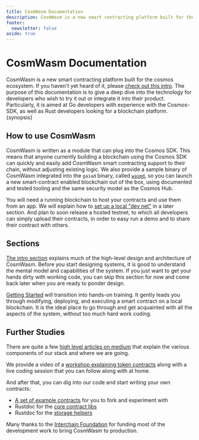 ```yaml
---
title: CosmWasm Documentation
description: CosmWasm is a new smart contracting platform built for the cosmos ecosystem.
footer:
  newsletter: false
aside: true
---
```


# CosmWasm Documentation

CosmWasm is a new smart contracting platform built for the cosmos ecosystem. If you haven't yet heard of it, please [check out this intro](https://blog.cosmos.network/announcing-the-launch-of-cosmwasm-cc426ab88e12). The purpose of this documentation is to give a deep dive into the technology for developers who wish to try it out or integrate it into their product. Particularly, it is aimed at Go developers with experience with the Cosmos-SDK, as well as Rust developers looking for a blockchain platform. {synopsis}

## How to use CosmWasm

CosmWasm is written as a module that can plug into the Cosmos SDK. This means that anyone currently building a blockchain using the Cosmos SDK can quickly and easily add CosmWasm smart contracting support to their chain, without adjusting existing logic. We also provide a sample binary of CosmWasm integrated into the `gaiad` binary, called [`wasmd`](https://github.com/CosmWasm/wasmd), so you can launch a new smart-contract enabled blockchain out of the box, using documented and tested tooling and the same security model as the Cosmos Hub.

You will need a running blockchain to host your contracts and use them from an app. We will explain how to [set up a local "dev net"](../getting-started/using-the-sdk.md) in a later section. And plan to soon release a hosted testnet, to which all developers can simply upload their contracts, in order to easy run a demo and to share their contract with others.

## Sections

[The intro section](/intro/multichain.html) explains much of the high-level design and architecture of CosmWasm. Before you start designing systems, it is good to understand the mental model and capabilities of the system. If you just want to get your hands dirty with working code, you can skip this section for now and come back later when you are ready to ponder design.

[Getting Started](/getting-started/intro.html) will transition into hands-on training. It gently leads you through modifying, deploying, and executing a smart contract on a local blockchain. It is the ideal place to go through and get acquainted with all the aspects of the system, without too much hard work coding.

## Further Studies

There are quite a few [high level articles on medium](https://medium.com/confio) that explain the various components of
our stack and where we are going.

We provide a video of a [workshop explaining token contracts](https://www.youtube.com/watch?v=pm6VX5ueT2k&feature=youtu.be)
along with a live coding session that you can follow along with at home.

And after that, you can dig into our code and start writing your own contracts:

* [A set of example contracts](https://github.com/CosmWasm/cosmwasm-examples) for you to fork and experiment with
* Rustdoc for the [core contract libs](https://docs.rs/cosmwasm-std/0.9.2/cosmwasm_std/)
* Rustdoc for the [storage helpers](https://docs.rs/cosmwasm-storage/0.9.2/cosmwasm_storage/)


Many thanks to the [Interchain Foundation](https://interchain.io/) for funding most of the development work to bring
CosmWasm to production.